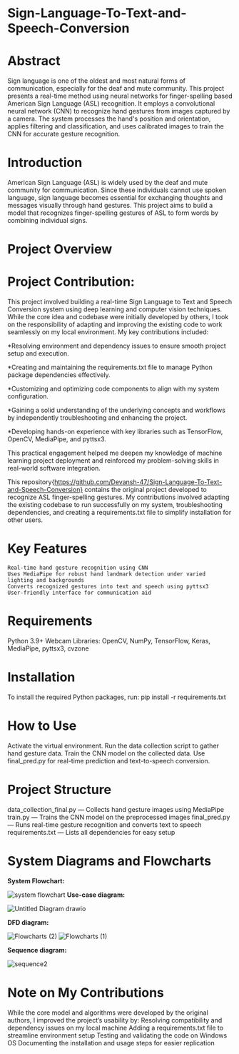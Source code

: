 Sign-Language-To-Text-and-Speech-Conversion
===========================================

**Abstract**
==============
Sign language is one of the oldest and most natural forms of communication, especially for the deaf and mute community. This project presents a real-time method using neural networks for finger-spelling based American Sign Language (ASL) recognition. It employs a convolutional neural network (CNN) to recognize hand gestures from images captured by a camera. The system processes the hand's position and orientation, applies filtering and classification, and uses calibrated images to train the CNN for accurate gesture recognition.


**Introduction**
==============
American Sign Language (ASL) is widely used by the deaf and mute community for communication. Since these individuals cannot use spoken language, sign language becomes essential for exchanging thoughts and messages visually through hand gestures. This project aims to build a model that recognizes finger-spelling gestures of ASL to form words by combining individual signs.

**Project Overview**
===================

Project Contribution:
====================

This project involved building a real-time Sign Language to Text and Speech Conversion system using deep learning and computer vision techniques. While the core idea and codebase were initially developed by others, I took on the responsibility of adapting and improving the existing code to work seamlessly on my local environment. My key contributions included:

*Resolving environment and dependency issues to ensure smooth project setup and execution.

*Creating and maintaining the requirements.txt file to manage Python package dependencies effectively.

*Customizing and optimizing code components to align with my system configuration.

*Gaining a solid understanding of the underlying concepts and workflows by independently troubleshooting and enhancing the project.

*Developing hands-on experience with key libraries such as TensorFlow, OpenCV, MediaPipe, and pyttsx3.

This practical engagement helped me deepen my knowledge of machine learning project deployment and reinforced my problem-solving skills in real-world software integration.

This repository{https://github.com/Devansh-47/Sign-Language-To-Text-and-Speech-Conversion} contains the original project developed to recognize ASL finger-spelling gestures. My contributions involved adapting the existing codebase to run successfully on my system, troubleshooting dependencies, and creating a requirements.txt file to simplify installation for other users.

**Key Features**
================
    Real-time hand gesture recognition using CNN
    Uses MediaPipe for robust hand landmark detection under varied lighting and backgrounds
    Converts recognized gestures into text and speech using pyttsx3
    User-friendly interface for communication aid

**Requirements**
================
  Python 3.9+
  Webcam
  Libraries: OpenCV, NumPy, TensorFlow, Keras, MediaPipe, pyttsx3, cvzone

**Installation**
================
To install the required Python packages, run:
    pip install -r requirements.txt


**How to Use**
==============
  Activate the virtual environment.
  Run the data collection script to gather hand gesture data.
  Train the CNN model on the collected data.
  Use final_pred.py for real-time prediction and text-to-speech conversion.

**Project Structure**
======================
  data_collection_final.py — Collects hand gesture images using MediaPipe
  train.py — Trains the CNN model on the preprocessed images
  final_pred.py — Runs real-time gesture recognition and converts text to speech
  requirements.txt — Lists all dependencies for easy setup

**System Diagrams and Flowcharts**
=================================

**System Flowchart:**

![system flowchart](https://user-images.githubusercontent.com/99630855/201490238-224f65aa-071f-473a-8c23-a9d60e0a47d8.png)
**Use-case diagram:**

![Untitled Diagram drawio](https://user-images.githubusercontent.com/99630855/201490218-85f4c194-0496-4dfb-b920-e486256bd6b7.png)
 
**DFD diagram:**

![Flowcharts (2)](https://user-images.githubusercontent.com/99630855/201490221-f543fa6d-75ba-4db0-bc35-ee8c06e25018.png)
![Flowcharts (1)](https://user-images.githubusercontent.com/99630855/201490226-966bcc44-8149-433d-ab3b-b0a23deb1c91.png)
 

**Sequence diagram:**

![sequence2](https://user-images.githubusercontent.com/99630855/201490230-b903c365-7a4c-4972-8268-5687060b9cd0.png)


**Note on My Contributions**
=============================
  While the core model and algorithms were developed by the original authors, I improved the project’s usability by:
      Resolving compatibility and dependency issues on my local machine
      Adding a requirements.txt file to streamline environment setup
      Testing and validating the code on Windows OS
      Documenting the installation and usage steps for easier replication

